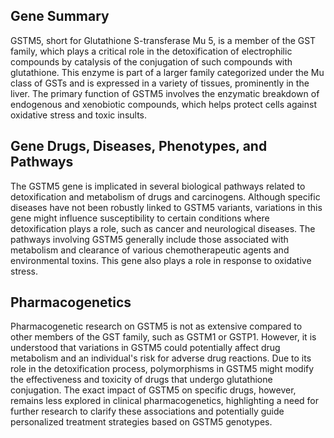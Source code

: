 ## Gene Summary
GSTM5, short for Glutathione S-transferase Mu 5, is a member of the GST family, which plays a critical role in the detoxification of electrophilic compounds by catalysis of the conjugation of such compounds with glutathione. This enzyme is part of a larger family categorized under the Mu class of GSTs and is expressed in a variety of tissues, prominently in the liver. The primary function of GSTM5 involves the enzymatic breakdown of endogenous and xenobiotic compounds, which helps protect cells against oxidative stress and toxic insults.

## Gene Drugs, Diseases, Phenotypes, and Pathways
The GSTM5 gene is implicated in several biological pathways related to detoxification and metabolism of drugs and carcinogens. Although specific diseases have not been robustly linked to GSTM5 variants, variations in this gene might influence susceptibility to certain conditions where detoxification plays a role, such as cancer and neurological diseases. The pathways involving GSTM5 generally include those associated with metabolism and clearance of various chemotherapeutic agents and environmental toxins. This gene also plays a role in response to oxidative stress.

## Pharmacogenetics
Pharmacogenetic research on GSTM5 is not as extensive compared to other members of the GST family, such as GSTM1 or GSTP1. However, it is understood that variations in GSTM5 could potentially affect drug metabolism and an individual's risk for adverse drug reactions. Due to its role in the detoxification process, polymorphisms in GSTM5 might modify the effectiveness and toxicity of drugs that undergo glutathione conjugation. The exact impact of GSTM5 on specific drugs, however, remains less explored in clinical pharmacogenetics, highlighting a need for further research to clarify these associations and potentially guide personalized treatment strategies based on GSTM5 genotypes.